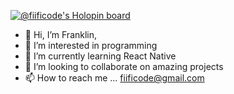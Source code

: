 [![@fiificode's Holopin board](https://holopin.me/fiificode)](https://holopin.io/@fiificode)
- 👋 Hi, I’m Franklin,
- 👀 I’m interested in programming
- 🌱 I’m currently learning React Native
- 💞️ I’m looking to collaborate on amazing projects
- 📫 How to reach me ... fiificode@gmail.com

<!---
fiificode/fiificode is a ✨ special ✨ repository because its `README.md` (this file) appears on your GitHub profile.
You can click the Preview link to take a look at your changes.
--->

